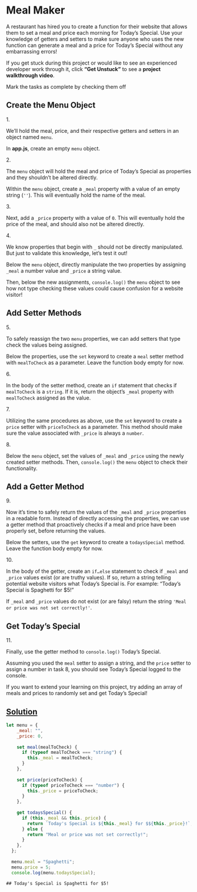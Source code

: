 # Meal Maker

A restaurant has hired you to create a function for their website that
allows them to set a meal and price each morning for Today’s Special.
Use your knowledge of getters and setters to make sure anyone who uses
the new function can generate a meal and a price for Today’s Special
without any embarrassing errors!

If you get stuck during this project or would like to see an experienced
developer work through it, click **“Get Unstuck”** to see a **project
walkthrough video**.



Mark the tasks as complete by checking them off

## Create the Menu Object

1\.

We’ll hold the meal, price, and their respective getters and setters in
an object named `menu`.

In **app.js**, create an empty `menu` object.

2\.

The `menu` object will hold the meal and price of Today’s Special as
properties and they shouldn’t be altered directly.

Within the `menu` object, create a `_meal` property with a value of an
empty string (`''`). This will eventually hold the name of the meal.

3\.

Next, add a `_price` property with a value of `0`. This will eventually
hold the price of the meal, and should also not be altered directly.

4\.

We know properties that begin with `_` should not be directly
manipulated. But just to validate this knowledge, let’s test it out!

Below the `menu` object, directly manipulate the two properties by
assigning `_meal` a number value and `_price` a string value.

Then, below the new assignments, `console.log()` the `menu` object to
see how not type checking these values could cause confusion for a
website visitor!

## Add Setter Methods

5\.

To safely reassign the two `menu` properties, we can add setters that
type check the values being assigned.

Below the properties, use the `set` keyword to create a `meal` setter
method with `mealToCheck` as a parameter. Leave the function body empty
for now.

6\.

In the body of the setter method, create an `if` statement that checks
if `mealToCheck` is a `string`. If it is, return the object’s `_meal`
property with `mealToCheck` assigned as the value.

7\.

Utilizing the same procedures as above, use the `set` keyword to create
a `price` setter with `priceToCheck` as a parameter. This method should
make sure the value associated with `_price` is always a `number`.

8\.

Below the `menu` object, set the values of `_meal` and `_price` using
the newly created setter methods. Then, `console.log()` the `menu`
object to check their functionality.

## Add a Getter Method

9\.

Now it’s time to safely return the values of the `_meal` and `_price`
properties in a readable form. Instead of directly accessing the
properties, we can use a getter method that proactively checks if a meal
and price have been properly set, before returning the values.

Below the setters, use the `get` keyword to create a `todaysSpecial`
method. Leave the function body empty for now.

10\.

In the body of the getter, create an `if…else` statement to check if
`_meal` and `_price` values exist (or are truthy values). If so, return
a string telling potential website visitors what Today’s Special is. For
example: “Today’s Special is Spaghetti for \$5!”

If `_meal` and `_price` values do not exist (or are falsy) return the
string `'Meal or price was not set correctly!'`.

## Get Today’s Special

11\.

Finally, use the getter method to `console.log()` Today’s Special.

Assuming you used the `meal` setter to assign a string, and the `price`
setter to assign a number in task 8, you should see Today’s Special
logged to the console.

If you want to extend your learning on this project, try adding an array
of meals and prices to randomly set and get Today’s Special!

## [Solution](meal-maker.js)

``` javascript
let menu = {
    _meal: "",
    _price: 0,
  
    set meal(mealToCheck) {
      if (typeof mealToCheck === "string") {
        this._meal = mealToCheck;
      }
    },
  
    set price(priceToCheck) {
      if (typeof priceToCheck === "number") {
        this._price = priceToCheck;
      }
    },
  
    get todaysSpecial() {
      if (this._meal && this._price) {
        return `Today's Special is ${this._meal} for $${this._price}!`;
      } else {
        return "Meal or price was not set correctly!";
      }
    },
  };
  
  menu.meal = "Spaghetti";
  menu.price = 5;
  console.log(menu.todaysSpecial);
```

    ## Today's Special is Spaghetti for $5!

